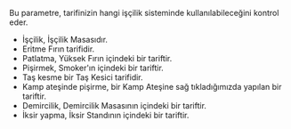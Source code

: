 Bu parametre, tarifinizin hangi işçilik sisteminde kullanılabileceğini kontrol eder.

* İşçilik, İşçilik Masasıdır.
* Eritme Fırın tarifidir.
* Patlatma, Yüksek Fırın içindeki bir tariftir.
* Pişirmek, Smoker'ın içindeki bir tariftir.
* Taş kesme bir Taş Kesici tarifidir.
* Kamp ateşinde pişirme, bir Kamp Ateşine sağ tıkladığımızda yapılan bir tariftir.
* Demircilik, Demircilik Masasının içindeki bir tariftir.
* İksir yapma, İksir Standının içindeki bir tariftir.